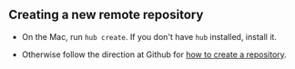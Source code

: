 
## Creating a new remote repository

* On the Mac, run `hub create`. If you don't have `hub` installed, install it.

* Otherwise follow the direction at Github for [how to create a repository](https://help.github.com/articles/creating-a-new-repository/).
